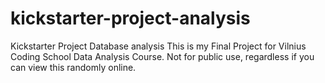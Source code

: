 # kickstarter-project-analysis
Kickstarter Project Database analysis
This is my Final Project for Vilnius Coding School Data Analysis Course.
Not for public use, regardless if you can view this randomly online.

